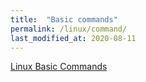 ```yaml
---
title:  "Basic commands"
permalink: /linux/command/
last_modified_at: 2020-08-11
---
```



[Linux Basic Commands](https://maker.pro/linux/tutorial/basic-linux-commands-for-beginners)
